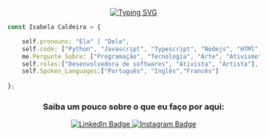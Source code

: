 <div id="header" align="center">

[![Typing SVG](https://readme-typing-svg.herokuapp.com?font=Fira+Code&pause=1000&width=435&lines=Hey%2C+voc%C3%AA!!;Seja+bem-vinde;Vamos+falar+de+c%C3%B3digo%3F)](https://git.io/typing-svg)

</div>

```javascript
const Isabela Caldeira = {

    self.pronouns: "Ela" | "Dela",
    self.code: ["Python", "Javascript", "Typescript", "Nodejs", "HTMl", "CSS"],
    me.Pergunte_Sobre: ["Programação", "Tecnologia", "Arte", "Ativismo"],
    self.roles:["Desenvolvedora de softwares", "Ativista", "Artista"],
    self.Spoken_Languages:["Português", "Inglês","Francês"]
   
};
```

<div id="badges" align="center">
  <h3>Saiba um pouco sobre o que eu faço por aqui: </h3> 
  <a  target="_blank" href="https://www.linkedin.com/in/isabela-caldeira-a98b7922b/">
    <img src="https://img.shields.io/badge/LinkedIn-blue?style=for-the-badge&logo=linkedin&logoColor=white" alt="LinkedIn Badge"/>
  </a>
  <a  target="_blank" href="https://www.instagram.com/_belacaldeira/">
    <img src="https://img.shields.io/badge/Instagram-E4405F?style=for-the-badge&logo=instagram&logoColor=white" alt="Instagram Badge"/>
  </a>
</div>
